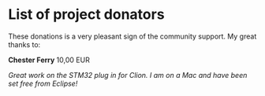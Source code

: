 List of project donators
===

These donations is a very pleasant sign of the community support. My great thanks to:

**Chester Ferry** 10,00 EUR

_Great work on the STM32 plug in for Clion. I am on a Mac and have been set free from Eclipse!_

